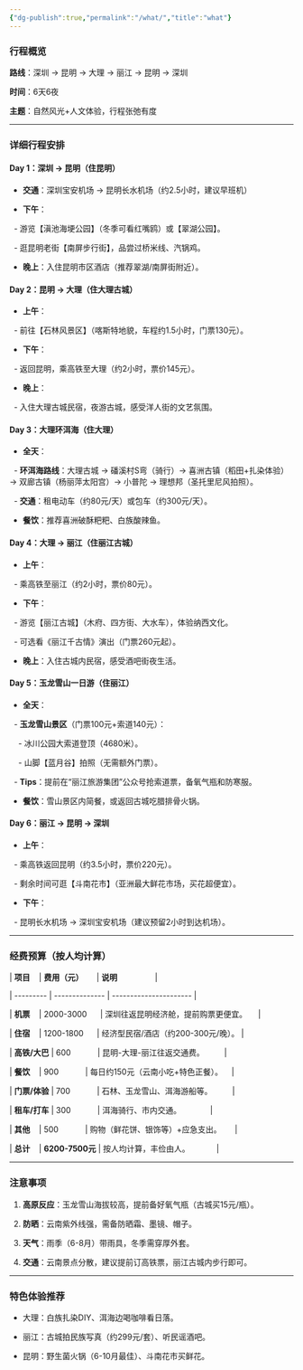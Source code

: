 ```yaml
---
{"dg-publish":true,"permalink":"/what/","title":"what"}
---
```


### **行程概览**

**路线**：深圳 → 昆明 → 大理 → 丽江 → 昆明 → 深圳  

**时间**：6天6夜  

**主题**：自然风光+人文体验，行程张弛有度  

---
### **详细行程安排**

#### **Day 1：深圳 → 昆明（住昆明）**

- **交通**：深圳宝安机场 → 昆明长水机场（约2.5小时，建议早班机）  

- **下午**：  

  - 游览【滇池海埂公园】（冬季可看红嘴鸥）或【翠湖公园】。  

  - 逛昆明老街【南屏步行街】，品尝过桥米线、汽锅鸡。  

- **晚上**：入住昆明市区酒店（推荐翠湖/南屏街附近）。  

#### **Day 2：昆明 → 大理（住大理古城）**

- **上午**：  

  - 前往【石林风景区】（喀斯特地貌，车程约1.5小时，门票130元）。  

- **下午**：  

  - 返回昆明，乘高铁至大理（约2小时，票价145元）。  

- **晚上**：  

  - 入住大理古城民宿，夜游古城，感受洋人街的文艺氛围。  

#### **Day 3：大理环洱海（住大理）**

- **全天**：  

  - **环洱海路线**：大理古城 → 磻溪村S弯（骑行）→ 喜洲古镇（稻田+扎染体验）→ 双廊古镇（杨丽萍太阳宫）→ 小普陀 → 理想邦（圣托里尼风拍照）。  

  - **交通**：租电动车（约80元/天）或包车（约300元/天）。  

- **餐饮**：推荐喜洲破酥粑粑、白族酸辣鱼。  

  

#### **Day 4：大理 → 丽江（住丽江古城）**

- **上午**：  

  - 乘高铁至丽江（约2小时，票价80元）。  

- **下午**：  

  - 游览【丽江古城】（木府、四方街、大水车），体验纳西文化。  

  - 可选看《丽江千古情》演出（门票260元起）。  

- **晚上**：入住古城内民宿，感受酒吧街夜生活。  

  

#### **Day 5：玉龙雪山一日游（住丽江）**

- **全天**：  

  - **玉龙雪山景区**（门票100元+索道140元）：  

    - 冰川公园大索道登顶（4680米）。  

    - 山脚【蓝月谷】拍照（无需额外门票）。  

  - **Tips**：提前在“丽江旅游集团”公众号抢索道票，备氧气瓶和防寒服。  

- **餐饮**：雪山景区内简餐，或返回古城吃腊排骨火锅。  

  

#### **Day 6：丽江 → 昆明 → 深圳**

- **上午**：  

  - 乘高铁返回昆明（约3.5小时，票价220元）。  

  - 剩余时间可逛【斗南花市】（亚洲最大鲜花市场，买花超便宜）。  

- **下午**：  

  - 昆明长水机场 → 深圳宝安机场（建议预留2小时到达机场）。  

  

---

### **经费预算（按人均计算）**

| **项目**    | **费用（元）**      | **说明**                 |

| --------- | -------------- | ---------------------- |

| **机票**    | 2000-3000      | 深圳往返昆明经济舱，提前购票更便宜。     |

| **住宿**    | 1200-1800      | 经济型民宿/酒店（约200-300元/晚）。 |

| **高铁/大巴** | 600            | 昆明-大理-丽江往返交通费。         |

| **餐饮**    | 900            | 每日约150元（云南小吃+特色正餐）。    |

| **门票/体验** | 700            | 石林、玉龙雪山、洱海游船等。         |

| **租车/打车** | 300            | 洱海骑行、市内交通。             |

| **其他**    | 500            | 购物（鲜花饼、银饰等）+应急支出。      |

| **总计**    | **6200-7500元** | 按人均计算，丰俭由人。            |

  

---

### **注意事项**

1. **高原反应**：玉龙雪山海拔较高，提前备好氧气瓶（古城买15元/瓶）。  

2. **防晒**：云南紫外线强，需备防晒霜、墨镜、帽子。  

3. **天气**：雨季（6-8月）带雨具，冬季需穿厚外套。  

4. **交通**：云南景点分散，建议提前订高铁票，丽江古城内步行即可。  

  

---

### **特色体验推荐**

- 大理：白族扎染DIY、洱海边喝咖啡看日落。  

- 丽江：古城拍民族写真（约299元/套）、听民谣酒吧。  

- 昆明：野生菌火锅（6-10月最佳）、斗南花市买鲜花。